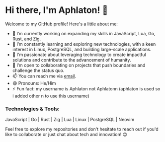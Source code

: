 # Hi there, I'm Aphlaton! 👋

Welcome to my GitHub profile! Here's a little about me:

- 🔭 I’m currently working on expanding my skills in JavaScript, Lua, Go, Rust, and Zig.
- 🌱 I’m constantly learning and exploring new technologies, with a keen interest in Linux, PostgreSQL, and building large-scale applications.
- 👀 I'm passionate about leveraging technology to create impactful solutions and contribute to the advancement of humanity.
- 💞️ I’m open to collaborating on projects that push boundaries and challenge the status quo.
- 📫 You can reach me via [email](aphlaton:marwane.souiri.0@gmail.com).
- 😄 Pronouns: He/Him
- ⚡ Fun fact: my username is Aphlaton not Aphlatonn (aphlaton is used so i added other n to use this username)

### Technologies & Tools:
JavaScript | Go | Rust | Zig | Lua | Linux | PostgreSQL | Neovim

Feel free to explore my repositories and don't hesitate to reach out if you'd like to collaborate or just chat about tech and innovation! 😊
